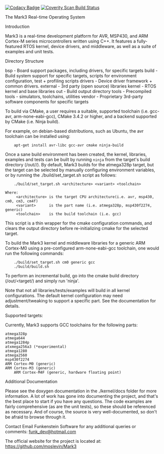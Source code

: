 
[![Codacy Badge](https://api.codacy.com/project/badge/Grade/1c6a3d96c7cd471189dc75850cde71ba)](https://app.codacy.com/app/moslevin/Mark3?utm_source=github.com&utm_medium=referral&utm_content=moslevin/Mark3&utm_campaign=Badge_Grade_Dashboard)
[![Coverity Scan Build Status](https://scan.coverity.com/projects/17835/badge.svg)](https://scan.coverity.com/projects/moslevin-mark3)

The Mark3 Real-time Operating System

Introduction

Mark3 is a real-time development platform for AVR, MSP430, and ARM Cortex-M series microcontrollers written using C++.
It features a fully-featured RTOS kernel, device drivers, and middleware, as well as a suite of examples and unit tests.

Directory Structure

bsp         -   Board support packages, including drivers, for specific targets
build       -   Build system support for specific targets, scripts for environment configuration, test + profiling scripts
drivers     -   Device driver framework + common drivers.
external    -   3rd party (open source) libraries
kernel      -   RTOS kernel and base libraries
out         -   Build output directory
tools       -   Precompiled tools - simulators, toolchains, utilities
vendor      -   Proprietary 3rd-party software components for specific targets

To build via CMake, a user requires a suitable, supported toolchain (i.e. gcc-avr, arm-none-eabi-gcc),
CMake 3.4.2 or higher, and a backend supported by CMake (i.e. Ninja build).

For example, on debian-based distributions, such as Ubuntu, the avr toolchain can be installed using:

        apt-get install avr-libc gcc-avr cmake ninja-build

Once a sane build environment has been created, the kernel, libraries, examples and tests can be built
by running `ninja` from the target's build directory (/out/<target>/).  By default, Mark3 builds for the
atmega328p target, but the target can be selected by manually configuring environment variables, or
by running the ./build/set_target.sh script as follows:

        ./build/set_target.sh <architecture> <variant> <toolchain>

	Where: 
         <architecture> is the target CPU architecture(i.e. avr, msp430, cm0, cm3, cm4f)
         <variant>      is the part name (i.e. atmega328p, msp430f2274, generic)
         <toolchain>    is the build toolchain (i.e. gcc)

This script is a thin wrapper for the cmake configuration commands, and clears the output directory before
re-initializing cmake for the selected target.

To build the Mark3 kernel and middleware libraries for a generic ARM Cortex-M0 using a pre-configured
arm-none-eabi-gcc toolchain, one would run the following commands:

        ./build/set_target.sh cm0 generic gcc
        ./build/build.sh

To perform an incremental build, go into the cmake build directory (/out/<target/) and simply run 'ninja'.

Note that not all libraries/tests/examples will build in all kernel configurations.  The default kernel
configuration may need adjustment/tweaking to support a specific part.  See the documentation for details.
    
Supported targets:

Currently, Mark3 supports GCC toolchains for the following parts:

	atmega328p
	atmega644
	atmega1284p
	atxmega256a3 (*experimental)
	atmega1280
	atmega2560
	msp430f2274
	ARM Cortex-M0 (generic)
	ARM Cortex-M3 (generic)
        ARM Cortex-M4F (generic, hardware floating point)

Additional Documentation

Please see the doxygen documentation in the ./kernel/docs folder for more information.   A lot of work has gone
into documenting the project, and that's the best place to start if you have any questions.  The code examples
are fairly comprehensive (as are the unit tests), so these should be referenced as necessary.  And of course,
the source is very well-documented, so don't be afraid to browse through it.

Contact
Email Funkenstein Software for any additional queries or comments:
        funk_dev@hotmail.com

The official website for the project is located at:
        https://github.com/moslevin/Mark3
